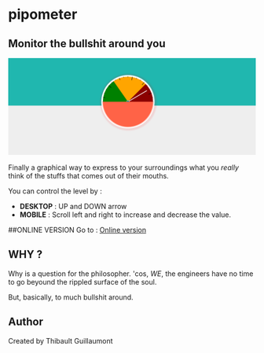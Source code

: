 # pipometer

## Monitor the bullshit around you

![le pipometre](main.png)

Finally a graphical way to express to your surroundings what you *really* think of the stuffs that comes out of their mouths.

You can control the level by :
  - **DESKTOP** : UP and DOWN arrow
  - **MOBILE** : Scroll left and right to increase and decrease the value.

##ONLINE VERSION
Go to : [Online version](https://thibaultguillaumont.github.io/pipometer/)

## WHY ?

Why is a question for the philosopher. 'cos, *WE*, the engineers have no time to go beyound the rippled surface of the soul.

But, basically, to much bullshit around.

## Author
Created by Thibault Guillaumont
